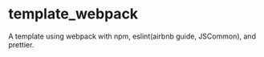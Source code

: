 # template_webpack
A template using webpack with npm, eslint(airbnb guide, JSCommon), and prettier.
